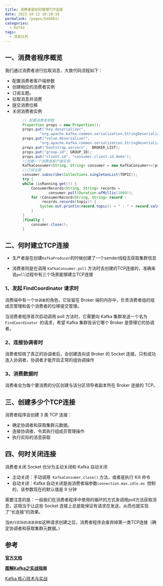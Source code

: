 ```yaml
---
title: 消费者是如何管理TCP连接
date: 2023-10-12 10:28:18
permalink: /pages/b4b601/
categories:
  - Kafka
tags:
  - 消息队列
---
```

## 一、消费者程序概览

我们通过消费者进行拉取消息，大致代码流程如下：

- 配置消费者客户端参数
- 创建相应的消费者实例
- 订阅主题。
- 拉取消息并消费
- 提交消费位移
- 关闭消费者实例

```java
        // 配置消费者参数
        Properties props = new Properties();
        props.put("key.deserializer",
                "org.apache.kafka.common.serialization.StringDeserializer");
        props.put("value.deserializer",
                "org.apache.kafka.common.serialization.StringDeserializer");
        props.put("bootstrap.servers",  BROKER_LIST);
        props.put("group.id", GROUP_ID);
        props.put("client.id", "consumer.client.id.demo");
        //创建一个消费者客户端实例
        KafkaConsumer<String, String> consumer = new KafkaConsumer<>(properties);
        //订阅主题
        consumer.subscribe(Collections.singletonList(TOPIC));
        try {
        while (isRunning.get()) {
            ConsumerRecords<String, String> records = 
                    consumer.poll(Duration.ofMillis(1000));
            for (ConsumerRecord<String, String> record : 
                 records.records(topic)) {
                System.out.println(record.topic() + " : " + record.value());
            }
        }
        }finally {
            consumer.close();
        }
```

## 二、何时建立TCP连接

- 生产者是在创建`KafkaProducer`的时候创建了一个sender线程去获取集群信息

- 消费者则是在调用 `KafkaConsumer.poll` 方法时去创建的TCP连接的，准确来说`poll`过程中有三个场景能够建立TCP连接

### 1、发起 FindCoordinator 请求时

消费端中有一个`协调者`的角色，它驻留在 Broker 端的内存中，负责消费者组的组成员管理和各个消费者的位移提交管理。

当消费者程序首次启动调用 poll 方法时，它需要向 Kafka 集群发送一个名为 `FindCoordinator `的请求，希望 Kafka 集群告诉它哪个 Broker 是管理它的协调者。

### 2、连接协调者时

消费者知晓了真正的协调者后，会创建连向该 Broker 的 Socket 连接。只有成功连入协调者，协调者才能开启正常的组协调操作

### 3、消费数据时

消费者会为每个要消费的分区创建与该分区领导者副本所在 Broker 连接的 TCP。

## 三、创建多少个TCP连接

消费者程序会创建 3 类 TCP 连接：

- 确定协调者和获取集群元数据。
- 连接协调者，令其执行组成员管理操作
- 执行实际的消息获取

## 四、何时关闭连接

消费者关闭 Socket 也分为主动关闭和 Kafka 自动关闭

- 主动关闭：手动调用` KafkaConsumer.close()` 方法，或者是执行 Kill 命令
- 自动关闭：Kafka 自动关闭是由消费者端参数`connection.max.idle.ms `控制的，该参数现在的默认值是 9 分钟

需要注意的是：一般我们在消费者程序中使用的循环的方式来调用poll方法获取消息，这相当于让这些 Socket 连接上总是能保证有请求在发送，从而也就实现了“长连接”的效果。

当`执行实际的消息获取`这种请求创建之后，消费者程序会废弃掉第一类TCP连接（确定协调者和获取集群元数据。）

## **参考**

**[官方文档](https://kafka.apache.org/documentation/)**

**[图解Kafka之实战指南](https://juejin.cn/book/6844733793220165639?enter_from=search_result&utm_source=search)**

[Kafka 核心技术与实战](https://time.geekbang.org/column/intro/100029201)

